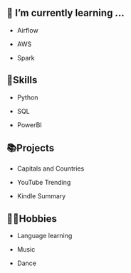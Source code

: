 ## 🌱 I’m currently learning ...

  - Airflow
    
  - AWS
    
  - Spark

## 🔨Skills

  - Python
    
  - SQL
    
  - PowerBI
    
## 📚Projects

  - Capitals and Countries

  - YouTube Trending

  - Kindle Summary

## 🏃‍♂️Hobbies
  - Language learning
    
  - Music
    
  - Dance
